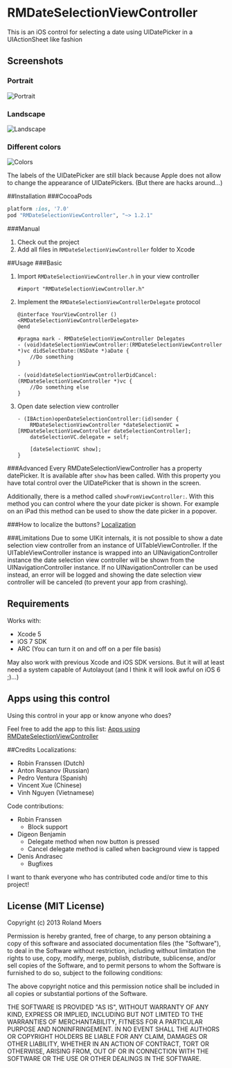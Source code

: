 RMDateSelectionViewController
=============================

This is an iOS control for selecting a date using UIDatePicker in a UIActionSheet like fashion

## Screenshots
### Portrait
![Portrait](http://cooperrs.github.io/RMDateSelectionViewController/Images/Screen-Portrait.png)

### Landscape
![Landscape](http://cooperrs.github.com/RMDateSelectionViewController/Images/Screen-Landscape.png)

### Different colors
![Colors](http://cooperrs.github.io/RMDateSelectionViewController/Images/Screen-Portrait-Black.png)

The labels of the UIDatePicker are still black because Apple does not allow to change the appearance of UIDatePickers. (But there are hacks around...)

##Installation
###CocoaPods
```ruby
platform :ios, '7.0'
pod "RMDateSelectionViewController", "~> 1.2.1"
```

###Manual
1. Check out the project
2. Add all files in `RMDateSelectionViewController` folder to Xcode

##Usage
###Basic
1. Import `RMDateSelectionViewController.h` in your view controller
	
	```objc
	#import "RMDateSelectionViewController.h"
	```
2. Implement the `RMDateSelectionViewControllerDelegate` protocol
	
	```objc
	@interface YourViewController () <RMDateSelectionViewControllerDelegate>
	@end
	```
	
	```objc
	#pragma mark - RMDateSelectionViewController Delegates
	- (void)dateSelectionViewController:(RMDateSelectionViewController *)vc didSelectDate:(NSDate *)aDate {
		//Do something
	}

	- (void)dateSelectionViewControllerDidCancel:(RMDateSelectionViewController *)vc {
		//Do something else
	}
	```
	
3. Open date selection view controller
	
	```objc
	- (IBAction)openDateSelectionController:(id)sender {
    	RMDateSelectionViewController *dateSelectionVC = [RMDateSelectionViewController dateSelectionController];
    	dateSelectionVC.delegate = self;
    	
   		[dateSelectionVC show];
	}

###Advanced
Every RMDateSelectionViewController has a property datePicker. It is available after `show` has been called. With this property you have total control over the UIDatePicker that is shown in the screen.

Additionally, there is a method called `showFromViewController:`. With this method you can control where the your date picker is shown. For example on an iPad this method can be used to show the date picker in a popover.

###How to localize the buttons? 
[Localization](https://github.com/CooperRS/RMDateSelectionViewController/wiki/Localization)

###Limitations
Due to some UIKit internals, it is not possible to show a date selection view controller from an instance of UITableViewController. If the UITableViewController instance is wrapped into an UINavigationController instance the date selection view controller will be shown from the UINavigationController instance. If no UINavigationController can be used instead, an error will be logged and showing the date selection view controller will be canceled (to prevent your app from crashing).

## Requirements
Works with:

* Xcode 5
* iOS 7 SDK
* ARC (You can turn it on and off on a per file basis)

May also work with previous Xcode and iOS SDK versions. But it will at least need a system capable of Autolayout (and I think it will look awful on iOS 6 ;)...)

## Apps using this control
Using this control in your app or know anyone who does?

Feel free to add the app to this list: [Apps using RMDateSelectionViewController](https://github.com/CooperRS/RMDateSelectionViewController/wiki/Apps-using-RMDateSelectionViewController)

##Credits
Localizations:
* Robin Franssen (Dutch)
* Anton Rusanov (Russian)
* Pedro Ventura (Spanish)
* Vincent Xue (Chinese)
* Vinh Nguyen (Vietnamese)

Code contributions:
* Robin Franssen
	* Block support
* Digeon Benjamin 
	* Delegate method when now button is pressed
	* Cancel delegate method is called when background view is tapped
* Denis Andrasec
	* Bugfixes

I want to thank everyone who has contributed code and/or time to this project!

## License (MIT License)
Copyright (c) 2013 Roland Moers

Permission is hereby granted, free of charge, to any person obtaining a copy
of this software and associated documentation files (the "Software"), to deal
in the Software without restriction, including without limitation the rights
to use, copy, modify, merge, publish, distribute, sublicense, and/or sell
copies of the Software, and to permit persons to whom the Software is
furnished to do so, subject to the following conditions:

The above copyright notice and this permission notice shall be included in
all copies or substantial portions of the Software.

THE SOFTWARE IS PROVIDED "AS IS", WITHOUT WARRANTY OF ANY KIND, EXPRESS OR
IMPLIED, INCLUDING BUT NOT LIMITED TO THE WARRANTIES OF MERCHANTABILITY,
FITNESS FOR A PARTICULAR PURPOSE AND NONINFRINGEMENT. IN NO EVENT SHALL THE
AUTHORS OR COPYRIGHT HOLDERS BE LIABLE FOR ANY CLAIM, DAMAGES OR OTHER
LIABILITY, WHETHER IN AN ACTION OF CONTRACT, TORT OR OTHERWISE, ARISING FROM,
OUT OF OR IN CONNECTION WITH THE SOFTWARE OR THE USE OR OTHER DEALINGS IN
THE SOFTWARE.

